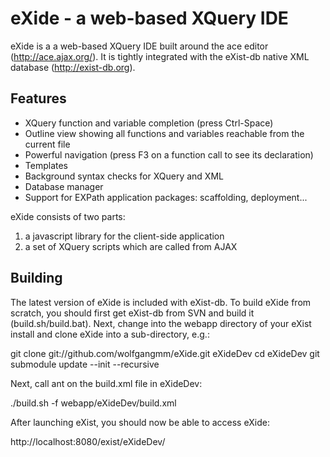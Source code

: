 eXide - a web-based XQuery IDE
==============================

eXide is a a web-based XQuery IDE built around the ace editor (http://ace.ajax.org/).
It is tightly integrated with the eXist-db native XML database (http://exist-db.org).

Features
--------

* XQuery function and variable completion (press Ctrl-Space)
* Outline view showing all functions and variables reachable from the current file
* Powerful navigation (press F3 on a function call to see its declaration)
* Templates
* Background syntax checks for XQuery and XML
* Database manager
* Support for EXPath application packages: scaffolding, deployment...

eXide consists of two parts:

1) a javascript library for the client-side application
2) a set of XQuery scripts which are called from AJAX

Building
--------

The latest version of eXide is included with eXist-db. To build eXide from scratch,
you should first get eXist-db from SVN and build it (build.sh/build.bat). Next, change
into the webapp directory of your eXist install and clone eXide into a sub-directory, e.g.:

git clone git://github.com/wolfgangmm/eXide.git eXideDev
cd eXideDev
git submodule update --init --recursive

Next, call ant on the build.xml file in eXideDev:

./build.sh -f webapp/eXideDev/build.xml

After launching eXist, you should now be able to access eXide:

http://localhost:8080/exist/eXideDev/